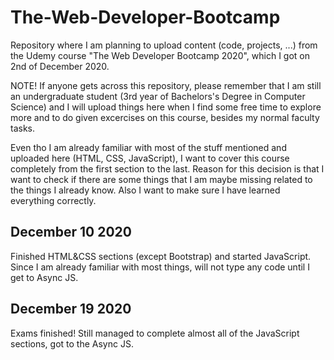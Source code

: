 # The-Web-Developer-Bootcamp
Repository where I am planning to upload content (code, projects, ...) from the Udemy course "The Web Developer Bootcamp 2020", which I got on 2nd of December 2020.

NOTE!
If anyone gets across this repository, please remember that I am still an undergraduate student (3rd year of Bachelors's Degree in Computer Science) and I will upload things here when I find some free time to explore more and to do given excercises on this course, besides my normal faculty tasks.

Even tho I am already familiar with most of the stuff mentioned and uploaded here (HTML, CSS, JavaScript), I want to cover this course completely from the first section to the last.
Reason for this decision is that I want to check if there are some things that I am maybe missing related to the things I already know.
Also I want to make sure I have learned everything correctly.

## December 10 2020
Finished HTML&CSS sections (except Bootstrap) and started JavaScript.
Since I am already familiar with most things, will not type any code until I get to Async JS.

## December 19 2020
Exams finished! Still managed to complete almost all of the JavaScript sections, got to the Async JS.
